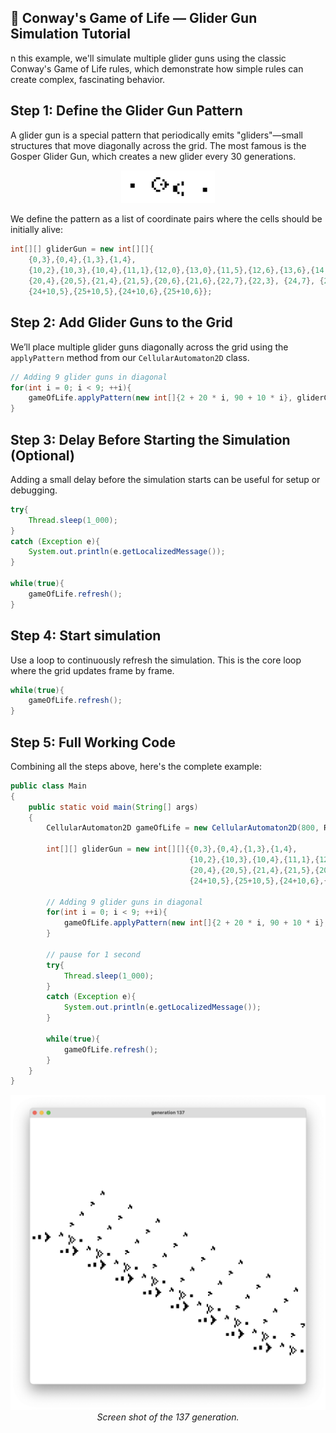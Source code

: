 ## 🧬 Conway's Game of Life — Glider Gun Simulation Tutorial 
n this example, we'll simulate multiple glider guns using the classic Conway's Game of Life rules, which demonstrate how simple rules can create complex, fascinating behavior.

## Step 1: Define the Glider Gun Pattern
A glider gun is a special pattern that periodically emits "gliders"—small structures that move diagonally across the grid. The most famous is the Gosper Glider Gun, which creates a new glider every 30 generations.
<p align="center">
  <img src="source_images/gliderGun.jpeg" alt="image of a glider gun" width="150">
</p>

We define the pattern as a list of coordinate pairs where the cells should be initially alive:

``` java
int[][] gliderGun = new int[][]{
    {0,3},{0,4},{1,3},{1,4},
    {10,2},{10,3},{10,4},{11,1},{12,0},{13,0},{11,5},{12,6},{13,6},{14,3},{16,3},{17,3},{16,2},{16,4},{15,1},{15,5},
    {20,4},{20,5},{21,4},{21,5},{20,6},{21,6},{22,7},{22,3}, {24,7}, {24,8},{24,3},{24,2},
    {24+10,5},{25+10,5},{24+10,6},{25+10,6}};
```



## Step 2: Add Glider Guns to the Grid
We’ll place multiple glider guns diagonally across the grid using the ``applyPattern`` method from our ``CellularAutomaton2D`` class.

``` java
// Adding 9 glider guns in diagonal
for(int i = 0; i < 9; ++i){
    gameOfLife.applyPattern(new int[]{2 + 20 * i, 90 + 10 * i}, gliderGun);
}
```



## Step 3: Delay Before Starting the Simulation (Optional)
Adding a small delay before the simulation starts can be useful for setup or debugging.

``` java
try{
    Thread.sleep(1_000);
}
catch (Exception e){
    System.out.println(e.getLocalizedMessage());
}

while(true){
    gameOfLife.refresh();
}
```



## Step 4: Start simulation
Use a loop to continuously refresh the simulation. This is the core loop where the grid updates frame by frame.

``` java
while(true){
    gameOfLife.refresh();
}
```



## Step 5: Full Working Code
Combining all the steps above, here's the complete example:
``` java
public class Main
{ 
    public static void main(String[] args)
    {
        CellularAutomaton2D gameOfLife = new CellularAutomaton2D(800, RulesList.CONWAY_GAME_OF_LIFE);
        
        int[][] gliderGun = new int[][]{{0,3},{0,4},{1,3},{1,4},
                                        {10,2},{10,3},{10,4},{11,1},{12,0},{13,0},{11,5},{12,6},{13,6},{14,3},{16,3},{17,3},{16,2},{16,4},{15,1},{15,5},
                                        {20,4},{20,5},{21,4},{21,5},{20,6},{21,6},{22,7},{22,3}, {24,7}, {24,8},{24,3},{24,2},
                                        {24+10,5},{25+10,5},{24+10,6},{25+10,6}};

        // Adding 9 glider guns in diagonal
        for(int i = 0; i < 9; ++i){
            gameOfLife.applyPattern(new int[]{2 + 20 * i, 90 + 10 * i}, gliderGun);
        }

        // pause for 1 second
        try{
            Thread.sleep(1_000);
        }
        catch (Exception e){
            System.out.println(e.getLocalizedMessage());
        }

        while(true){
            gameOfLife.refresh();
        }
    }
}
```

<p align="center">
  <img src="source_images/Example_Game_Of_Life.jpeg" alt="final result" width="550">
  <br>
  <em>Screen shot of the 137 generation.</em>
</p>
